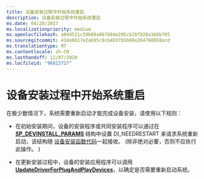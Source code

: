 ```yaml
---
title: 设备安装过程中开始系统重启
description: 设备安装过程中开始系统重启
ms.date: 04/20/2017
ms.localizationpriority: medium
ms.openlocfilehash: a0d4521c59b60a667684e295cb28f828a166b705
ms.sourcegitcommit: 418e6617e2a695c9cb4b37b5b60e264760858acd
ms.translationtype: MT
ms.contentlocale: zh-CN
ms.lasthandoff: 12/07/2020
ms.locfileid: "96813727"
---
```

# <a name="initiating-system-restarts-during-device-installations"></a>设备安装过程中开始系统重启


在极少数情况下，系统需要重新启动才能完成设备安装，请使用以下规则：

-   在初始安装期间，设备的安装程序或共同安装程序可以通过在 [**SP_DEVINSTALL_PARAMS**](/windows/win32/api/setupapi/ns-setupapi-sp_devinstall_params_a) 结构中设置 DI_NEEDRESTART 来请求系统重新启动，该结构随 [设备安装函数代码](/previous-versions/ff541307(v=vs.85))一起接收。  (除非绝对必要，否则不应执行此操作。 ) 

-   在更新安装过程中，设备的安装应用程序可以调用 [**UpdateDriverForPlugAndPlayDevices**](/windows/win32/api/newdev/nf-newdev-updatedriverforplugandplaydevicesa)，以确定是否需要重新启动系统。

 

